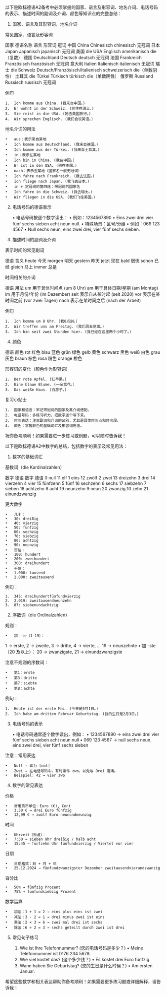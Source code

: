 以下是欧标德语A2备考中必须掌握的国家、语言及形容词、地名介词、电话号码的表示、描述时间的副词及介词、颜色等知识点的完整总结：

1. 国家、语言及其形容词，地名介词

常见国家、语言及形容词

国家	德语名称	语言	形容词	冠词
中国	China	Chinesisch	chinesisch	无冠词
日本	Japan	Japanisch	japanisch	无冠词
美国	die USA	Englisch	amerikanisch	die（复数）
德国	Deutschland	Deutsch	deutsch	无冠词
法国	Frankreich	Französisch	französisch	无冠词
意大利	Italien	Italienisch	italienisch	无冠词
瑞士	die Schweiz	Deutsch/Französisch/Italienisch	schweizerisch	die（单数阴性）
土耳其	die Türkei	Türkisch	türkisch	die（单数阴性）
俄罗斯	Russland	Russisch	russisch	无冠词

例句

	1.	Ich komme aus China. (我来自中国。)
	2.	Er wohnt in der Schweiz. (他住在瑞士。)
	3.	Sie reist in die USA. (她去美国旅行。)
	4.	Wir sprechen Englisch. (我们会说英语。)

地名介词的用法

	•	aus：表示来自某地
	•	Ich komme aus Deutschland. (我来自德国。)
	•	Ich komme aus der Türkei. (我来自土耳其。)
	•	in：表示在某地
	•	Ich bin in China. (我在中国。)
	•	Er ist in den USA. (他在美国。)
	•	nach：表示去某地（国家名一般无冠词）
	•	Ich fahre nach Frankreich. (我去法国。)
	•	Ich fliege nach Japan. (我飞去日本。)
	•	in + 定冠词的第四格：带冠词的国家名
	•	Ich fahre in die Schweiz. (我去瑞士。)
	•	Wir fliegen in die USA. (我们飞往美国。)

2. 电话号码的德语表示

	•	电话号码按逐个数字读出：
	•	例如：1234567890
	•	Eins zwei drei vier fünf sechs sieben acht neun null.
	•	特殊场景：区号/分组
	•	例如：069 123 4567
	•	Null sechs neun, eins zwei drei, vier fünf sechs sieben.

3. 描述时间的副词及介词

表示时间的常见副词

德语	含义
heute	今天
morgen	明天
gestern	昨天
jetzt	现在
bald	很快
schon	已经
gleich	马上
immer	总是

时间相关的介词

德语	用法
um	用于具体时间点 (um 8 Uhr)
am	用于具体日期/星期 (am Montag)
im	用于月份/年份 (im Dezember)
seit	表示自从某时起 (seit 2020)
vor	表示在某时间之前 (vor zwei Tagen)
nach	表示在某时间之后 (nach der Arbeit)

例句

	1.	Ich komme um 8 Uhr. (我8点到。)
	2.	Wir treffen uns am Freitag. (我们周五见面。)
	3.	Ich bin seit zwei Stunden hier. (我已经在这里两个小时了。)

4. 颜色

德语	颜色
rot	红色
blau	蓝色
grün	绿色
gelb	黄色
schwarz	黑色
weiß	白色
grau	灰色
braun	棕色
rosa	粉色
orange	橙色

形容词的变化（颜色作为形容词）

	1.	Der rote Apfel. (红苹果。)
	2.	Eine blaue Blume. (一朵蓝花。)
	3.	Das weiße Haus. (白房子。)

复习小贴士

	1.	国家和语言：牢记带冠词的国家及其介词搭配。
	2.	电话号码：多练习听力，把数字逐个写下来。
	3.	时间表达：注意副词和介词的区别，尤其是具体时间点和时间段。
	4.	颜色：掌握颜色的基础词汇及形容词用法。

祝你备考顺利！如果需要进一步练习或例题，可以随时告诉我！




以下是欧标德语A2中数字的总结，包括数字的表示及常见用法：

1. 数字的基础词汇

基数词（die Kardinalzahlen）

数字	德语	数字	德语
0	null	11	elf
1	eins	12	zwölf
2	zwei	13	dreizehn
3	drei	14	vierzehn
4	vier	15	fünfzehn
5	fünf	16	sechzehn
6	sechs	17	siebzehn
7	sieben	18	achtzehn
8	acht	19	neunzehn
9	neun	20	zwanzig
10	zehn	21	einundzwanzig

更大数字

	•	几十：
	•	30: dreißig
	•	40: vierzig
	•	50: fünfzig
	•	60: sechzig
	•	70: siebzig
	•	80: achtzig
	•	90: neunzig
	•	百位：
	•	100: hundert
	•	200: zweihundert
	•	300: dreihundert
	•	千位：
	•	1.000: tausend
	•	2.000: zweitausend

例句：

	1.	345: dreihundertfünfundvierzig
	2.	2.019: zweitausendneunzehn
	3.	87: siebenundachtzig

2. 序数词（die Ordinalzahlen）

规则：

	•	加 -te（1-19）：
1 → erste, 2 → zweite, 3 → dritte, 4 → vierte, … 19 → neunzehnte
	•	加 -ste（20 及以上）：
20 → zwanzigste, 21 → einundzwanzigste

注意不规则的序数词：

	•	第1：erste
	•	第3：dritte
	•	第7：siebte
	•	第8：achte

例句：

	1.	Heute ist der erste Mai. (今天是5月1日。)
	2.	Ich habe am dritten Februar Geburtstag. (我的生日是2月3日。)

3. 电话号码的表示

	•	电话号码通常逐个数字读出，例如：
	•	1234567890 → eins zwei drei vier fünf sechs sieben acht neun null
	•	069 123 4567 → null sechs neun, eins zwei drei, vier fünf sechs sieben

注意：常用表达

	•	Null → 读为 [nʊl]
	•	Zwei → 在电话号码中，有时读作 zwo，以免与 Drei 混淆。
	•	Beispiel: 42 → vier zwo

4. 数字的常见表达

价格

	•	常用货币单位：Euro (€), Cent
	•	3,50 € → drei Euro fünfzig
	•	12,99 € → zwölf Euro neunundneunzig

时间

	•	Uhrzeit（钟点）：
	•	7:30 → sieben Uhr dreißig / halb acht
	•	15:45 → fünfzehn Uhr fünfundvierzig / Viertel vor vier

日期

	•	日期格式：日 + 月 + 年
	•	25.12.2024 → fünfundzwanzigster Dezember zweitausendvierundzwanzig

百分比

	•	50% → fünfzig Prozent
	•	75% → fünfundsiebzig Prozent

数学运算

	•	加法：1 + 1 = 2 → eins plus eins ist zwei
	•	减法：3 - 2 = 1 → drei minus zwei ist eins
	•	乘法：2 × 3 = 6 → zwei mal drei ist sechs
	•	除法：6 ÷ 2 = 3 → sechs geteilt durch zwei ist drei

5. 常见句子练习

	1.	Wie ist Ihre Telefonnummer? (您的电话号码是多少？)
	•	Meine Telefonnummer ist 0176 234 5678.
	2.	Wie viel kostet das? (这个多少钱？)
	•	Es kostet drei Euro fünfzig.
	3.	Wann haben Sie Geburtstag? (您的生日是什么时候？)
	•	Am ersten Januar.

希望这些数字和相关表达帮助你备考顺利！如果需要更多练习题或详细解释，请告诉我！

